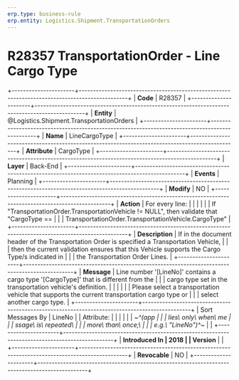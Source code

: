 ```yaml
---
erp.type: business-rule
erp.entity: Logistics.Shipment.TransportationOrders
---
```


# R28357 TransportationOrder - Line Cargo Type
+----------------------+-----------------------------------------------------------------------------------------------+
| **Code**             | R28357                                                                                        |
+----------------------+-----------------------------------------------------------------------------------------------+
| **Entity**           | @Logistics.Shipment.TransportationOrders                                                                           |
+----------------------+-----------------------------------------------------------------------------------------------+
| **Name**             | LineCargoType                                                                                 |
+----------------------+-----------------------------------------------------------------------------------------------+
| **Attribute**        | CargoType                                                                                     |
+----------------------+-----------------------------------------------------------------------------------------------+
| **Layer**            | Back-End                                                                                      |
+----------------------+-----------------------------------------------------------------------------------------------+
| **Events**           | Planning                                                                                      |
+----------------------+-----------------------------------------------------------------------------------------------+
| **Modify**           | NO                                                                                            |
+----------------------+-----------------------------------------------------------------------------------------------+
| **Action**           | For every line:                                                                               |
|                      |                                                                                               |
|                      | If \"TransportationOrder.TransportationVehicle != NULL\", then validate that \"CargoType ==   |
|                      | TransportationOrder.TransportationVehicle.CargoType\"                                         |
+----------------------+-----------------------------------------------------------------------------------------------+
| **Description**      | If in the document header of the Transportation Order is specified a Transportation Vehicle,  |
|                      | then the current validation ensures that this Vehicle supports the Cargo Type/s indicated in  |
|                      | the Transportation Order Lines.                                                               |
+----------------------+-----------------------------------------------------------------------------------------------+
| **Message**          | Line number \'\[LineNo\]\' contains a cargo type \'\[CargoType\]\' that is different from the |
|                      | cargo type set in the transportation vehicle's definition.                                    |
|                      |                                                                                               |
|                      | Please select a transportation vehicle that supports the current transportation cargo type or |
|                      | select another cargo type.                                                                    |
+----------------------+-----------------------------------------------------------------------------------------------+
| Sort Messages By     | LineNo                                                                                        |
| Attribute:           |                                                                                               |
|                      |                                                                                               |
| *~^(app              |                                                                                               |
| lies\ only\ when\ me |                                                                                               |
| ssage\ is\ repeated\ |                                                                                               |
|  more\ than\ once;\  |                                                                                               |
| e.g.\ \"LineNo\")^~* |                                                                                               |
+----------------------+-----------------------------------------------------------------------------------------------+
| **Introduced In      | 2018                                                                                          |
| Version**            |                                                                                               |
+----------------------+-----------------------------------------------------------------------------------------------+
| **Revocable**        | NO                                                                                            |
+----------------------+-----------------------------------------------------------------------------------------------+

  

  

  
